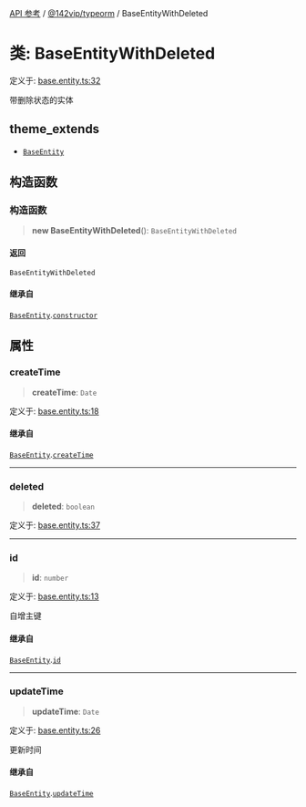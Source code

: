 [API 参考](../../../index.md) / [@142vip/typeorm](../index.md) / BaseEntityWithDeleted

# 类: BaseEntityWithDeleted

定义于: [base.entity.ts:32](https://github.com/142vip/core-x/blob/67692efe75f30bef8a4893bf3d01dbe094be97e2/packages/typeorm/src/base.entity.ts#L32)

带删除状态的实体

## theme_extends

- [`BaseEntity`](BaseEntity.md)

## 构造函数

### 构造函数

> **new BaseEntityWithDeleted**(): `BaseEntityWithDeleted`

#### 返回

`BaseEntityWithDeleted`

#### 继承自

[`BaseEntity`](BaseEntity.md).[`constructor`](BaseEntity.md#constructor)

## 属性

### createTime

> **createTime**: `Date`

定义于: [base.entity.ts:18](https://github.com/142vip/core-x/blob/67692efe75f30bef8a4893bf3d01dbe094be97e2/packages/typeorm/src/base.entity.ts#L18)

#### 继承自

[`BaseEntity`](BaseEntity.md).[`createTime`](BaseEntity.md#createtime)

***

### deleted

> **deleted**: `boolean`

定义于: [base.entity.ts:37](https://github.com/142vip/core-x/blob/67692efe75f30bef8a4893bf3d01dbe094be97e2/packages/typeorm/src/base.entity.ts#L37)

***

### id

> **id**: `number`

定义于: [base.entity.ts:13](https://github.com/142vip/core-x/blob/67692efe75f30bef8a4893bf3d01dbe094be97e2/packages/typeorm/src/base.entity.ts#L13)

自增主键

#### 继承自

[`BaseEntity`](BaseEntity.md).[`id`](BaseEntity.md#id)

***

### updateTime

> **updateTime**: `Date`

定义于: [base.entity.ts:26](https://github.com/142vip/core-x/blob/67692efe75f30bef8a4893bf3d01dbe094be97e2/packages/typeorm/src/base.entity.ts#L26)

更新时间

#### 继承自

[`BaseEntity`](BaseEntity.md).[`updateTime`](BaseEntity.md#updatetime)

